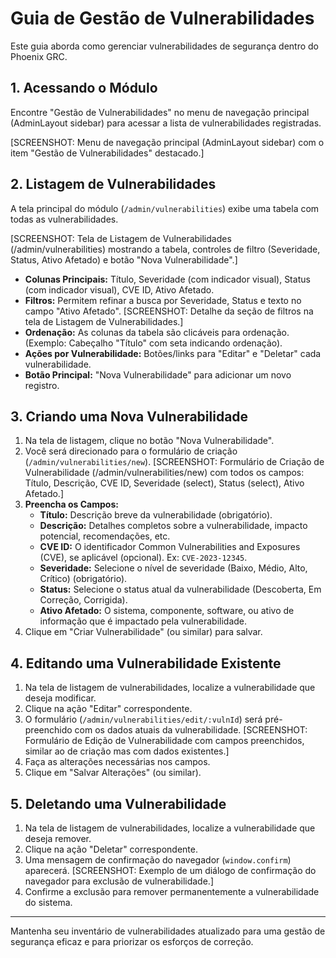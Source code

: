 # Guia de Gestão de Vulnerabilidades

Este guia aborda como gerenciar vulnerabilidades de segurança dentro do Phoenix GRC.

## 1. Acessando o Módulo

Encontre "Gestão de Vulnerabilidades" no menu de navegação principal (AdminLayout sidebar) para acessar a lista de vulnerabilidades registradas.

[SCREENSHOT: Menu de navegação principal (AdminLayout sidebar) com o item "Gestão de Vulnerabilidades" destacado.]

## 2. Listagem de Vulnerabilidades

A tela principal do módulo (`/admin/vulnerabilities`) exibe uma tabela com todas as vulnerabilidades.

[SCREENSHOT: Tela de Listagem de Vulnerabilidades (/admin/vulnerabilities) mostrando a tabela, controles de filtro (Severidade, Status, Ativo Afetado) e botão "Nova Vulnerabilidade".]

*   **Colunas Principais:** Título, Severidade (com indicador visual), Status (com indicador visual), CVE ID, Ativo Afetado.
*   **Filtros:** Permitem refinar a busca por Severidade, Status e texto no campo "Ativo Afetado".
    [SCREENSHOT: Detalhe da seção de filtros na tela de Listagem de Vulnerabilidades.]
*   **Ordenação:** As colunas da tabela são clicáveis para ordenação. (Exemplo: Cabeçalho "Título" com seta indicando ordenação).
*   **Ações por Vulnerabilidade:** Botões/links para "Editar" e "Deletar" cada vulnerabilidade.
*   **Botão Principal:** "Nova Vulnerabilidade" para adicionar um novo registro.

## 3. Criando uma Nova Vulnerabilidade

1.  Na tela de listagem, clique no botão "Nova Vulnerabilidade".
2.  Você será direcionado para o formulário de criação (`/admin/vulnerabilities/new`).
    [SCREENSHOT: Formulário de Criação de Vulnerabilidade (/admin/vulnerabilities/new) com todos os campos: Título, Descrição, CVE ID, Severidade (select), Status (select), Ativo Afetado.]
3.  **Preencha os Campos:**
    *   **Título:** Descrição breve da vulnerabilidade (obrigatório).
    *   **Descrição:** Detalhes completos sobre a vulnerabilidade, impacto potencial, recomendações, etc.
    *   **CVE ID:** O identificador Common Vulnerabilities and Exposures (CVE), se aplicável (opcional). Ex: `CVE-2023-12345`.
    *   **Severidade:** Selecione o nível de severidade (Baixo, Médio, Alto, Crítico) (obrigatório).
    *   **Status:** Selecione o status atual da vulnerabilidade (Descoberta, Em Correção, Corrigida).
    *   **Ativo Afetado:** O sistema, componente, software, ou ativo de informação que é impactado pela vulnerabilidade.
4.  Clique em "Criar Vulnerabilidade" (ou similar) para salvar.

## 4. Editando uma Vulnerabilidade Existente

1.  Na tela de listagem de vulnerabilidades, localize a vulnerabilidade que deseja modificar.
2.  Clique na ação "Editar" correspondente.
3.  O formulário (`/admin/vulnerabilities/edit/:vulnId`) será pré-preenchido com os dados atuais da vulnerabilidade.
    [SCREENSHOT: Formulário de Edição de Vulnerabilidade com campos preenchidos, similar ao de criação mas com dados existentes.]
4.  Faça as alterações necessárias nos campos.
5.  Clique em "Salvar Alterações" (ou similar).

## 5. Deletando uma Vulnerabilidade

1.  Na tela de listagem de vulnerabilidades, localize a vulnerabilidade que deseja remover.
2.  Clique na ação "Deletar" correspondente.
3.  Uma mensagem de confirmação do navegador (`window.confirm`) aparecerá.
    [SCREENSHOT: Exemplo de um diálogo de confirmação do navegador para exclusão de vulnerabilidade.]
4.  Confirme a exclusão para remover permanentemente a vulnerabilidade do sistema.

---

Mantenha seu inventário de vulnerabilidades atualizado para uma gestão de segurança eficaz e para priorizar os esforços de correção.
